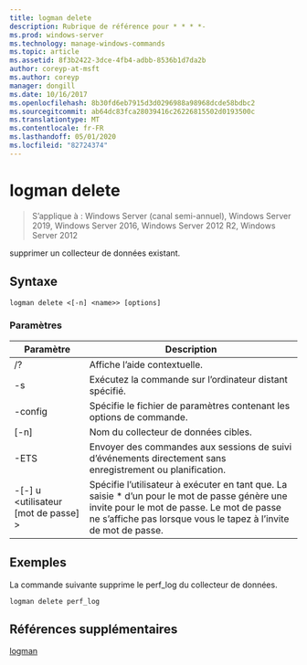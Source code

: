 ```yaml
---
title: logman delete
description: Rubrique de référence pour * * * *-
ms.prod: windows-server
ms.technology: manage-windows-commands
ms.topic: article
ms.assetid: 8f3b2422-3dce-4fb4-adbb-8536b1d7da2b
author: coreyp-at-msft
ms.author: coreyp
manager: dongill
ms.date: 10/16/2017
ms.openlocfilehash: 8b30fd6eb7915d3d0296988a98968dcde58bdbc2
ms.sourcegitcommit: ab64dc83fca28039416c26226815502d0193500c
ms.translationtype: MT
ms.contentlocale: fr-FR
ms.lasthandoff: 05/01/2020
ms.locfileid: "82724374"
---
```

# <a name="logman-delete"></a>logman delete

> S’applique à : Windows Server (canal semi-annuel), Windows Server 2019, Windows Server 2016, Windows Server 2012 R2, Windows Server 2012

supprimer un collecteur de données existant.  

## <a name="syntax"></a>Syntaxe  
```  
logman delete <[-n] <name>> [options]  
```  
### <a name="parameters"></a>Paramètres  

|        Paramètre        |                                                                               Description                                                                               |
|-------------------------|-------------------------------------------------------------------------------------------------------------------------------------------------------------------------|
|           /?            |                                                                    Affiche l’aide contextuelle.                                                                     |
|   -s<computer name>    |                                                          Exécutez la commande sur l’ordinateur distant spécifié.                                                          |
|     -config <value>     |                                                         Spécifie le fichier de paramètres contenant les options de commande.                                                         |
|       [-n]<name>       |                                                                   Nom du collecteur de données cibles.                                                                    |
|          -ETS           |                                              Envoyer des commandes aux sessions de suivi d’événements directement sans enregistrement ou planification.                                               |
| -[-] u <utilisateur [mot de passe] > | Spécifie l’utilisateur à exécuter en tant que. La saisie \* d’un pour le mot de passe génère une invite pour le mot de passe. Le mot de passe ne s’affiche pas lorsque vous le tapez à l’invite de mot de passe. |

## <a name="examples"></a>Exemples  
La commande suivante supprime le perf_log du collecteur de données.  
```  
logman delete perf_log  
```  
## <a name="additional-references"></a>Références supplémentaires  
[logman](logman.md)  
